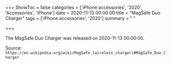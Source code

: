 +++
ShowToc = false
categories = ['iPhone accessories', '2020', 'Accessories', 'iPhone']
date = 2020-11-13 00:00:00
title = "MagSafe Duo Charger"
tags = ['iPhone accessories', '2020']
summary = " "

+++

The MagSafe Duo Charger was released on 2020-11-13 00:00:00.

Source: `https://en.wikipedia.org/wiki/MagSafe_(wireless_charger)#MagSafe_Duo_Charger`
